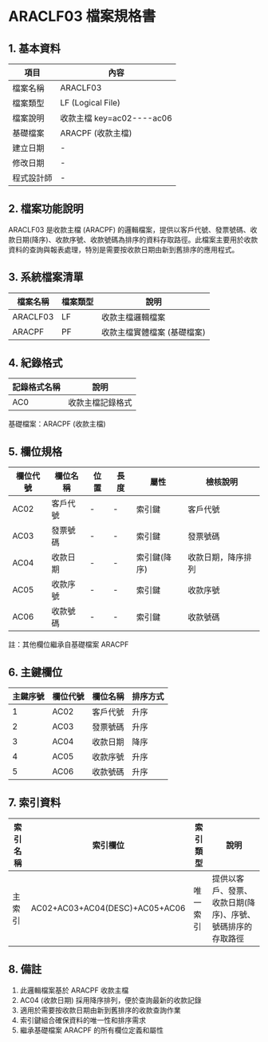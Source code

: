 # ARACLF03 檔案規格書

## 1. 基本資料

| 項目 | 內容 |
|------|------|
| 檔案名稱 | ARACLF03 |
| 檔案類型 | LF (Logical File) |
| 檔案說明 | 收款主檔 key=ac02----ac06 |
| 基礎檔案 | ARACPF (收款主檔) |
| 建立日期 | - |
| 修改日期 | - |
| 程式設計師 | - |

## 2. 檔案功能說明

ARACLF03 是收款主檔 (ARACPF) 的邏輯檔案，提供以客戶代號、發票號碼、收款日期(降序)、收款序號、收款號碼為排序的資料存取路徑。此檔案主要用於收款資料的查詢與報表處理，特別是需要按收款日期由新到舊排序的應用程式。

## 3. 系統檔案清單

| 檔案名稱 | 檔案類型 | 說明 |
|----------|----------|------|
| ARACLF03 | LF | 收款主檔邏輯檔案 |
| ARACPF | PF | 收款主檔實體檔案 (基礎檔案) |

## 4. 紀錄格式

| 記錄格式名稱 | 說明 |
|--------------|------|
| AC0 | 收款主檔記錄格式 |

基礎檔案：ARACPF (收款主檔)

## 5. 欄位規格

| 欄位代號 | 欄位名稱 | 位置 | 長度 | 屬性 | 檢核說明 |
|----------|----------|------|------|------|----------|
| AC02 | 客戶代號 | - | - | 索引鍵 | 客戶代號 |
| AC03 | 發票號碼 | - | - | 索引鍵 | 發票號碼 |
| AC04 | 收款日期 | - | - | 索引鍵(降序) | 收款日期，降序排列 |
| AC05 | 收款序號 | - | - | 索引鍵 | 收款序號 |
| AC06 | 收款號碼 | - | - | 索引鍵 | 收款號碼 |

註：其他欄位繼承自基礎檔案 ARACPF

## 6. 主鍵欄位

| 主鍵序號 | 欄位代號 | 欄位名稱 | 排序方式 |
|----------|----------|----------|----------|
| 1 | AC02 | 客戶代號 | 升序 |
| 2 | AC03 | 發票號碼 | 升序 |
| 3 | AC04 | 收款日期 | 降序 |
| 4 | AC05 | 收款序號 | 升序 |
| 5 | AC06 | 收款號碼 | 升序 |

## 7. 索引資料

| 索引名稱 | 索引欄位 | 索引類型 | 說明 |
|----------|----------|----------|------|
| 主索引 | AC02+AC03+AC04(DESC)+AC05+AC06 | 唯一索引 | 提供以客戶、發票、收款日期(降序)、序號、號碼排序的存取路徑 |

## 8. 備註

1. 此邏輯檔案基於 ARACPF 收款主檔
2. AC04 (收款日期) 採用降序排列，便於查詢最新的收款記錄
3. 適用於需要按收款日期由新到舊排序的收款查詢作業
4. 索引鍵組合確保資料的唯一性和排序需求
5. 繼承基礎檔案 ARACPF 的所有欄位定義和屬性 